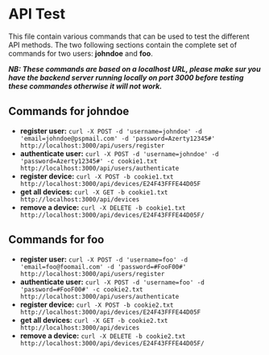 # API Test

This file contain various commands that can be used to test the different API methods.
The two following sections contain the complete set of commands for two users: **johndoe** and **foo**.

**_NB: These commands are based on a localhost URL, please make sur you have the backend server running locally on port 3000 before testing these commandes otherwise it will not work._**

## Commands for johndoe

- **register user:** `curl -X POST -d 'username=johndoe' -d 'email=johndoe@pspmail.com' -d 'password=Azerty12345#' http://localhost:3000/api/users/register`
- **authenticate user:** `curl -X POST -d 'username=johndoe' -d 'password=Azerty12345#' -c cookie1.txt http://localhost:3000/api/users/authenticate`
- **register device:** `curl -X POST -b cookie1.txt http://localhost:3000/api/devices/E24F43FFFE44D05F`
- **get all devices:** `curl -X GET -b cookie1.txt http://localhost:3000/api/devices`
- **remove a device:** `curl -X DELETE -b cookie1.txt http://localhost:3000/api/devices/E24F43FFFE44D05F/`

## Commands for foo

- **register user:** `curl -X POST -d 'username=foo' -d 'email=foo@foomail.com' -d 'password=#FooF00#' http://localhost:3000/api/users/register`
- **authenticate user:** `curl -X POST -d 'username=foo' -d 'password=#FooF00#' -c cookie2.txt http://localhost:3000/api/users/authenticate`
- **register device:** `curl -X POST -b cookie2.txt http://localhost:3000/api/devices/E24F43FFFE44D05F`
- **get all devices:** `curl -X GET -b cookie2.txt http://localhost:3000/api/devices`
- **remove a device:** `curl -X DELETE -b cookie2.txt http://localhost:3000/api/devices/E24F43FFFE44D05F/`
